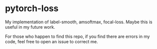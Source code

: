 # pytorch-loss

My implementation of label-smooth, amsoftmax, focal-loss. Maybe this is useful in my future work.

For those who happen to find this repo, if you find there are errors in my code, feel free to open an issue to correct me.
